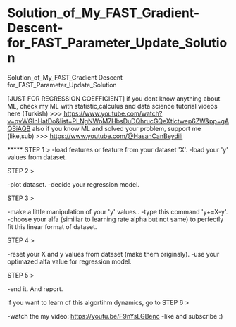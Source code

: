 # Solution_of_My_FAST_Gradient-Descent-for_FAST_Parameter_Update_Solution
Solution_of_My_FAST_Gradient Descent for_FAST_Parameter_Update_Solution

[JUST FOR REGRESSION COEFFICIENT]
if you dont know anything about ML, check my ML with statistic,calculus and data science tutorial videos here (Turkish) >>> https://www.youtube.com/watch?v=qvWGlnHatDo&list=PLNgNWpM7HbsDuDQhrucGQeXtlctwep6ZW&pp=gAQBiAQB
also if you know ML and solved your problem, support me (like,sub) >>> https://www.youtube.com/@HasanCanBeydili


***** STEP 1 >
-load features or feature from your dataset 'X'.
-load your 'y' values from dataset.

STEP 2 >

-plot dataset.
-decide your regression model.

STEP 3 >

-make a little manipulation of your 'y' values..
-type this command 'y+=X-y'.
-choose your alfa (similiar to learning rate alpha but not same) to perfectly fit this linear format of dataset.

STEP 4 >

-reset your X and y values from dataset (make them originaly).
-use your optimazed alfa value for regression model.

STEP 5 >

-end it. And report.

if you want to learn of this algortihm dynamics, go to STEP 6 >

-watch the my video: https://youtu.be/F9nYsLGBenc
-like and subscribe :)
